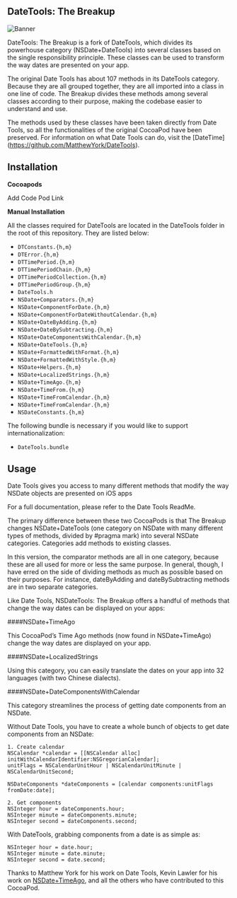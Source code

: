 ## DateTools: The Breakup
![Banner](http://www.addmyclassified.com/wp-content/uploads/2014/05/broken-heart.png)

DateTools: The Breakup is a fork of DateTools, which divides its powerhouse category (NSDate+DateTools) into several classes based on the single responsibility principle. These classes can be used to transform the way dates are presented on your app.

The original Date Tools has about 107 methods in its DateTools category. Because they are all grouped together, they are all imported into a class in one line of code. The Breakup divides these methods among several classes according to their purpose, making the codebase easier to understand and use.

The methods used by these classes have been taken directly from Date Tools, so all the functionalities of the original CocoaPod have been preserved. For information on what Date Tools can do, visit the [DateTime] (https://github.com/MatthewYork/DateTools).  

## Installation

**Cocoapods**

Add Code Pod Link

**Manual Installation**

All the classes required for DateTools are located in the DateTools folder in the root of this repository. They are listed below:


* <code>DTConstants.{h,m}</code>
* <code>DTError.{h,m}</code>
* <code>DTTimePeriod.{h,m}</code>
* <code>DTTimePeriodChain.{h,m}</code>
* <code>DTTimePeriodCollection.{h,m}</code>
* <code>DTTimePeriodGroup.{h,m}</code>
* <code>DateTools.h</code>
* <code>NSDate+Comparators.{h,m}</code>
* <code>NSDate+ComponentForDate.{h,m}</code>
* <code>NSDate+ComponentForDateWithoutCalendar.{h,m}</code>
* <code>NSDate+DateByAdding.{h,m}</code>
* <code>NSDate+DateBySubtracting.{h,m}</code>
* <code>NSDate+DateComponentsWithCalendar.{h,m}</code>
* <code>NSDate+DateTools.{h,m}</code>
* <code>NSDate+FormattedWithFormat.{h,m}</code>
* <code>NSDate+FormattedWithStyle.{h,m}</code>
* <code>NSDate+Helpers.{h,m}</code>
* <code>NSDate+LocalizedStrings.{h,m}</code>
* <code>NSDate+TimeAgo.{h,m}</code>
* <code>NSDate+TimeFrom.{h,m}</code>
* <code>NSDate+TimeFromCalendar.{h,m}</code>
* <code>NSDate+TimeFromCalendar.{h,m}</code>
* <code>NSDateConstants.{h,m}</code>


The following bundle is necessary if you would like to support internationalization:

* <code>DateTools.bundle</code>


## Usage

Date Tools gives you access to many different methods that modify the way NSDate objects are presented on iOS apps 

For a full documentation, please refer to the Date Tools ReadMe.

The primary difference between these two CocoaPods is that The Breakup changes NSDate+DateTools (one category on NSDate with many different types of methods, divided by #pragma mark) into several NSDate categories. Categories add methods to existing classes. 

In this version, the comparator methods are all in one category, because these are all used for more or less the same purpose. In general, though, I have erred on the side of dividing methods as much as possible based on their purposes. For instance, dateByAdding and dateBySubtracting methods are in two separate categories.

Like Date Tools, NSDateTools: The Breakup offers a handful of methods that change the way dates can be displayed on your apps:

####NSDate+TimeAgo 

This CocoaPod’s Time Ago methods (now found in NSDate+TimeAgo) change the way dates are displayed on your app. 

####NSDate+LocalizedStrings

Using this category, you can easily translate the dates on your app into 32 languages (with two Chinese dialects). 	

####NSDate+DateComponentsWithCalendar

This category streamlines the process 		of getting date components from an NSDate. 

Without Date Tools, you have to create a whole bunch of objects to get date components from an NSDate:

```objc
1. Create calendar
NSCalendar *calendar = [[NSCalendar alloc] initWithCalendarIdentifier:NSGregorianCalendar];
unitFlags = NSCalendarUnitHour | NSCalendarUnitMinute | NSCalendarUnitSecond;

NSDateComponents *dateComponents = [calendar components:unitFlags fromDate:date];

2. Get components
NSInteger hour = dateComponents.hour;
NSInteger minute = dateComponents.minute;
NSInteger second = dateComponents.second;

```

With DateTools, grabbing components from a date is as simple as:

```objc
NSInteger hour = date.hour;
NSInteger minute = date.minute;
NSInteger second = date.second;
```


Thanks to  Matthew York for his work on Date Tools, Kevin Lawler for his work on [NSDate+TimeAgo](https://github.com/kevinlawler/NSDate-TimeAgo), and all the others who have contributed to this CocoaPod. 


